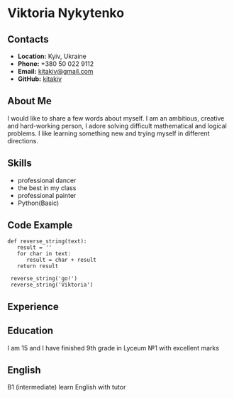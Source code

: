 # __Viktoria Nykytenko__
## Contacts
* **Location:** Kyiv, Ukraine
* **Phone:** +380 50 022 9112
* **Email:** kitakiv@gmail.com
* **GitHub:** [kitakiv](https://github.com/kitakiv "")
## About Me
I would like to share a few words about myself. I am an ambitious, creative and hard-working person, I adore solving difficult  mathematical and logical problems. I like learning something new and trying myself in different directions.
## Skills
* professional dancer
* the best in my class
* professional painter
* Python(Basic)
## Code Example
```
def reverse_string(text):
   result = ''
   for char in text:
      result = char + result
   return result

 reverse_string('go!')
 reverse_string('Viktoria')
 ```
 ## Experience
 ## Education
 I am 15 and I have finished 9th grade in Lyceum №1 with excellent marks
 ## English
 B1 (intermediate) learn English with tutor